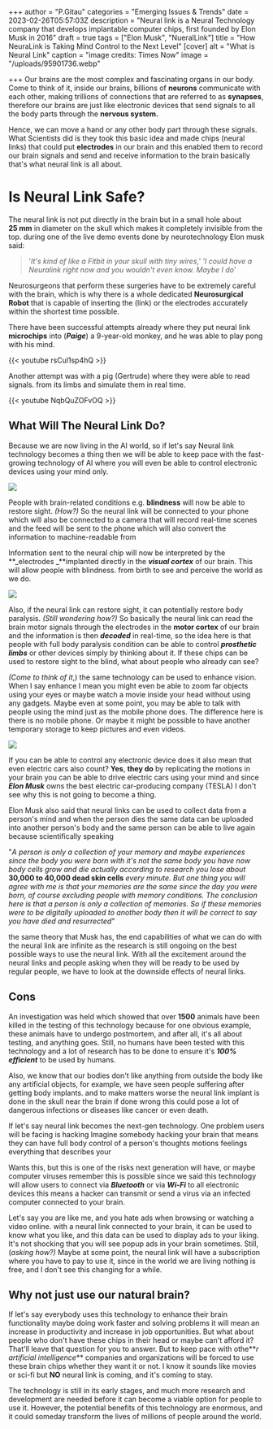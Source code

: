 +++
author = "P.Gitau"
categories = "Emerging Issues & Trends"
date = 2023-02-26T05:57:03Z
description = "Neural link is a Neural Technology company that develops implantable computer chips, first founded by Elon Musk in 2016"
draft = true
tags = ["Elon Musk", "NueralLink"]
title = "How NeuraLink is Taking Mind Control to the Next Level"
[cover]
alt = "What is Neural Link"
caption = "image credits: Times Now"
image = "/uploads/95901736.webp"

+++
Our brains are the most complex and fascinating organs in our body. Come to think of it, inside our brains, billions of **neurons** communicate with each other, making trillions of connections that are referred to as **synapses**, therefore our brains are just like electronic devices that send signals to all the body parts through the **nervous system.**

Hence, we can move a hand or any other body part through these signals. What Scientists did is they took this basic idea and made chips (neural links) that could put **electrodes** in our brain and this enabled them to record our brain signals and send and receive information to the brain basically that's what neural link is all about.

# Is Neural Link Safe?

The neural link is not put directly in the brain but in a small hole about **25 mm** in diameter on the skull which makes it completely invisible from the top. during one of the live demo events done by neurotechnology Elon musk said:

> '_It's kind of like a Fitbit in your skull with tiny wires,' 'I could have a Neuralink right now and you wouldn't even know. Maybe I do_'

Neurosurgeons that perform these surgeries have to be extremely careful with the brain, which is why there is a whole dedicated **Neurosurgical Robot** that is capable of inserting the (link) or the electrodes accurately within the shortest time possible.

There have been successful attempts already where they put neural link **microchips** into (**_Paige_**) a 9-year-old monkey, and he was able to play pong with his mind.

{{< youtube rsCul1sp4hQ >}}

Another attempt was with a pig (Gertrude) where they were able to read signals. from its limbs and simulate them in real time.

{{< youtube NqbQuZOFvOQ >}}

## What Will The Neural Link Do?

Because we are now living in the AI world, so if let's say Neural link technology becomes a thing then we will be able to keep pace with the fast-growing  technology of AI where you will even be able to control electronic devices using your mind only.

![](/uploads/computer-brain-141561115.webp)

People with brain-related conditions e.g. **blindness** will now be able to restore sight. _(How?)_ So the neural link will be connected to your phone which will also be connected to a camera that will record real-time scenes and the feed will be sent to the phone which will also convert the information to machine-readable from

Information sent to the neural chip will now be interpreted by the **_electrodes _**implanted directly in the **_visual cortex_** of our brain. This will allow people with blindness. from birth to see and perceive the world as we do.

![](/uploads/960x0.jpg)

Also, if the neural link can restore sight, it can potentially restore body paralysis. _(Still wondering how?)_ So basically the neural link can read the brain motor signals through the electrodes in the **motor cortex** of our brain and the information is then **_decoded_** in real-time, so the idea here is that people with full body paralysis condition can be able to control **_prosthetic limbs_** or other devices simply by thinking about it. If these chips can be used to restore sight to the blind, what about people who already can see? 

_(Come to think of it_,) the same technology can be used to enhance vision. When I say enhance I mean you might even be able to zoom far objects using your eyes or maybe watch a movie inside your head without using any gadgets. Maybe even at some point, you may be able to talk with people using the mind just as the mobile phone does. The difference here is there is no mobile phone. Or maybe it might be possible to have another temporary storage to keep pictures and even videos.

![](/uploads/ft_22-05-04_humanenhancement_featured.webp)

If you can be able to control any electronic device does it also mean that even electric cars also count? **Yes**, **they do** by replicating the motions in your brain you can be able to drive electric cars using your mind and since **_Elon Musk_** owns the best electric car-producing company (TESLA) I don't see why this is not going to become a thing.

Elon Musk also said that neural links can be used to collect data from a person's mind and when the person dies the same data can be uploaded into another person's body and the same person can be able to live again because scientifically speaking

 "_A person is only a collection of your memory and maybe experiences since the body you were born with it's not the same body you have now body cells grow and die actually according to research you lose about_ **30,000 to 40,000 dead skin cells** _every minute. But one thing you will agree with me is that your memories are the same since the day you were born, of course excluding people with memory conditions. The conclusion here is that a person is only a collection of memories. So if these memories were to be digitally uploaded to another body then it will be correct to say you have died and resurrected_" 

the same theory that Musk has, the end capabilities of what we can do with the neural link are infinite as the research is still ongoing on the best possible ways to use the neural link. With all the excitement around the neural links and people asking when they will be ready to be used by regular people, we have to look at the downside effects of neural links.

## Cons

An investigation was held which showed that over **1500** animals have been killed in the testing of this technology because for one obvious example, these animals have to undergo postmortem, and after all, it's all about testing, and anything goes. Still, no humans have been tested with this technology and a lot of research has to be done to ensure it's **_100% efficient_** to be used by humans.

Also, we know that our bodies don't like anything from outside the body like any artificial objects, for example, we have seen people suffering after getting body implants. and to make matters worse the neural link implant is done in the skull near the brain if done wrong this could pose a lot of dangerous infections or diseases like cancer or even death.

If let's say neural link becomes the next-gen technology. One problem users will be facing is hacking Imagine somebody hacking your brain that means they can have full body control of a person's thoughts motions feelings everything that describes your

Wants this, but this is one of the risks next generation will have, or maybe computer viruses remember this is possible since we said this technology will allow users to connect via **_Bluetooth_** or via **_Wi-Fi_** to all electronic devices this means a hacker can transmit or send a virus via an infected computer connected to your brain.

Let's say you are like me, and you hate ads when browsing or watching a video online. with a neural link connected to your brain, it can be used to know what you like, and this data can be used to display ads to your liking.  It's not shocking that you will see popup ads in your brain sometimes. Still, (_asking how?)_ Maybe at some point, the neural link will have a subscription where you have to pay to use it, since in the world we are living nothing is free, and I don't see this changing for a while.

## Why not just use our natural brain?

If let's say everybody uses this technology to enhance their brain functionality maybe doing work faster and solving problems it will mean an increase in productivity and increase in job opportunities. But what about people who don't have these chips in their head or maybe can't afford it? That'll leave that question for you to answer. But to keep pace with othe**_r artificial intelligence_** companies and organizations will be forced to use these brain chips whether they want it or not. I know it sounds like movies or sci-fi but **NO** neural link is coming, and it's coming to stay.

The technology is still in its early stages, and much more research and development are needed before it can become a viable option for people to use it. However, the potential benefits of this technology are enormous, and it could someday transform the lives of millions of people around the world.
